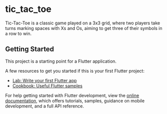 # tic_tac_toe

Tic-Tac-Toe is a classic game played on a 3x3 grid, where two players take turns marking spaces with Xs and Os, aiming to get three of their symbols in a row to win.

## Getting Started

This project is a starting point for a Flutter application.

A few resources to get you started if this is your first Flutter project:

- [Lab: Write your first Flutter app](https://docs.flutter.dev/get-started/codelab)
- [Cookbook: Useful Flutter samples](https://docs.flutter.dev/cookbook)

For help getting started with Flutter development, view the
[online documentation](https://docs.flutter.dev/), which offers tutorials,
samples, guidance on mobile development, and a full API reference.
